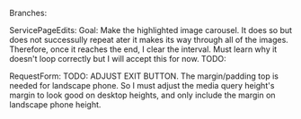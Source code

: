 Branches:


ServicePageEdits:
    Goal: Make the highlighted image carousel. It does so but does not successully repeat ater it makes its way through all of the images. Therefore, once it reaches the end, I clear the interval. Must learn why it doesn't loop correctly but I will accept this for now.
    TODO: 

RequestForm:
    TODO: ADJUST EXIT BUTTON. The margin/padding top is needed for landscape phone. So I must adjust the media query height's margin to look good on desktop heights, and only include the margin on landscape phone height.